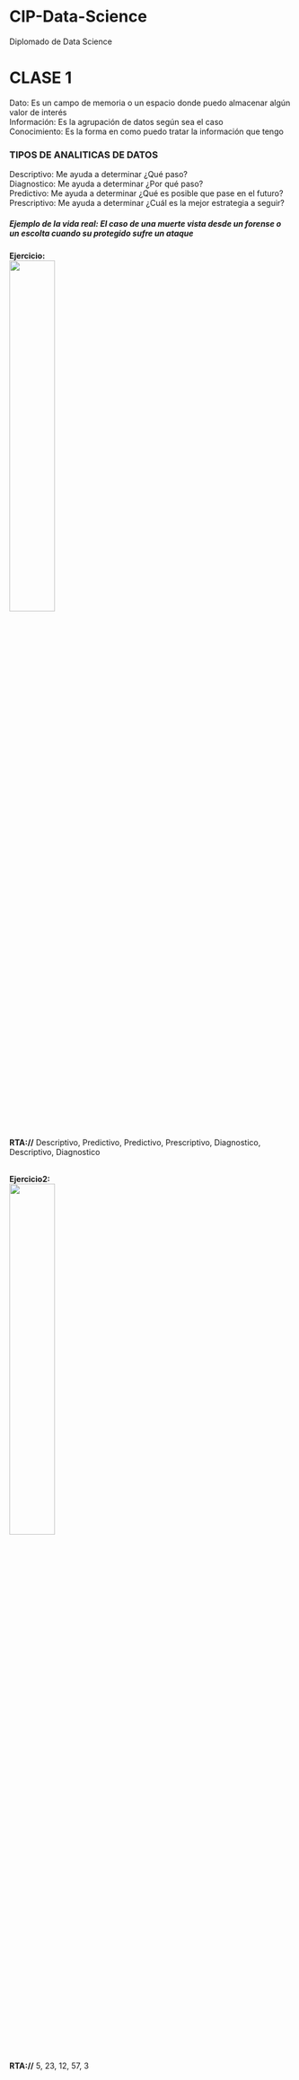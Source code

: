 # CIP-Data-Science
Diplomado de Data Science
<h1>CLASE 1</h1>
Dato: Es un campo de memoria o un espacio donde puedo almacenar algún valor de interés <br>
Información: Es la agrupación de datos según sea el caso <br>
Conocimiento: Es la forma en como puedo tratar la información que tengo <br>

<h3>TIPOS DE ANALITICAS DE DATOS</h3>
Descriptivo: Me ayuda a determinar ¿Qué paso? <br>
Diagnostico: Me ayuda a determinar ¿Por qué paso? <br>
Predictivo: Me ayuda a determinar ¿Qué es posible que pase en el futuro? <br>
Prescriptivo: Me ayuda a determinar ¿Cuál es la mejor estrategia a seguir? <br>
<h5>Ejemplo de la vida real: El caso de una muerte vista desde un forense o un escolta cuando su protegido sufre un ataque</h5>

<b>Ejercicio:</b><br>
<img src="https://github.com/user-attachments/assets/6bfbe3e6-390e-41e0-b7da-74738ab42d23" style="width:40%;"><br>
<b>RTA://</b> Descriptivo, Predictivo, Predictivo, Prescriptivo, Diagnostico, Descriptivo, Diagnostico <br><br>

<b>Ejercicio2:</b><br>
<img src="https://github.com/user-attachments/assets/1f19448f-fe64-4ddc-bf58-3456eedf8019" style="width:40%;"><br>
<b>RTA://</b> 5, 23, 12, 57, 3 <br><br>


